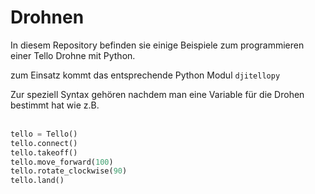 # Drohnen

In diesem Repository befinden sie einige Beispiele zum programmieren einer Tello Drohne mit Python.

zum Einsatz kommt das entsprechende Python Modul `djitellopy`

Zur speziell Syntax gehören nachdem man eine Variable für die Drohen bestimmt hat wie z.B. <br>
<br>

```python
tello = Tello() 
tello.connect()
tello.takeoff()
tello.move_forward(100)
tello.rotate_clockwise(90)
tello.land()
```


